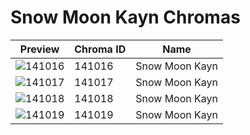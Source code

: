 # Snow Moon Kayn Chromas



| Preview | Chroma ID | Name |
|---------|-----------|------|
| ![141016](https://raw.communitydragon.org/latest/plugins/rcp-be-lol-game-data/global/default/v1/champion-chroma-images/141/141016.png) | 141016 | Snow Moon Kayn |
| ![141017](https://raw.communitydragon.org/latest/plugins/rcp-be-lol-game-data/global/default/v1/champion-chroma-images/141/141017.png) | 141017 | Snow Moon Kayn |
| ![141018](https://raw.communitydragon.org/latest/plugins/rcp-be-lol-game-data/global/default/v1/champion-chroma-images/141/141018.png) | 141018 | Snow Moon Kayn |
| ![141019](https://raw.communitydragon.org/latest/plugins/rcp-be-lol-game-data/global/default/v1/champion-chroma-images/141/141019.png) | 141019 | Snow Moon Kayn |